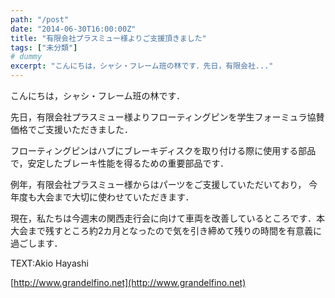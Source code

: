 ```yaml
---
path: "/post"
date: "2014-06-30T16:00:00Z"
title: "有限会社プラスミュー様よりご支援頂きました"
tags: ["未分類"]
# dummy
excerpt: "こんにちは，シャシ・フレーム班の林です．先日，有限会社..."
---
```




[](30-1.jpg)

こんにちは，シャシ・フレーム班の林です．

先日，有限会社プラスミュー様よりフローティングピンを学生フォーミュラ協賛価格でご支援いただきました．

フローティングピンはハブにブレーキディスクを取り付ける際に使用する部品で，安定したブレーキ性能を得るための重要部品です．

例年，有限会社プラスミュー様からはパーツをご支援していただいており， 今年度も大会まで大切に使わせていただきます．

現在，私たちは今週末の関西走行会に向けて車両を改善しているところです．本大会まで残すところ約2カ月となったので気を引き締めて残りの時間を有意義に過ごします．

TEXT:Akio Hayashi

[http://www.grandelfino.net](http://www.grandelfino.net)

